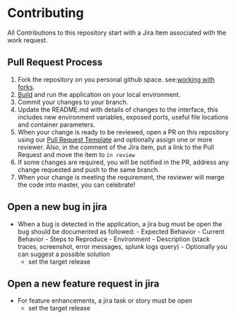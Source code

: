 # Contributing

All Contributions to this repository start with a Jira Item associated with the work request.

## Pull Request Process

1. Fork the repository on you personal github space. see:[working with forks](https://help.github.com/en/github/collaborating-with-issues-and-pull-requests/working-with-forks).
1. [Build](README.md#build) and run the application on your local environment.
1. Commit your changes to your branch.
1. Update the README.md with details of changes to the interface, this includes new environment 
   variables, exposed ports, useful file locations and container parameters.
1. When your change is ready to be reviewed, open a PR on this repository using our [Pull Request Template](.github/PULL_REQUEST_TEMPLATE) and optionally assign one or more reviewer. Also, in the comment of the Jira item, put a link to the Pull Request and move the item to `in review`
1. If some changes are required, you will be notified in the PR, address any change requested and push to the same branch.
1. When your change is meeting the requirement, the reviewer will merge the code into master, you can celebrate! 

## Open a new bug in jira

- When a bug is detected in the application, a jira bug must be open
    the bug should be documented as followed:
        - Expected Behavior
        - Current Behavior
        - Steps to Reproduce
        - Environment
        - Description (stack traces, screenshot, error messages, splunk logs query)
        - Optionally you can suggest a possible solution
    - set the target release

## Open a new feature request in jira

- For feature enhancements, a jira task or story must be open
    - set the target release